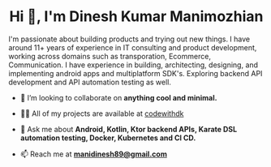 <h1 align="center">Hi 👋, I'm Dinesh Kumar Manimozhian</h1>
<p align="left">I'm passionate about building products and trying out new things. I have around 11+ years of experience in IT consulting and product development, working across domains such as transporation, Ecommerce, Communication. I have experience in building, architecting, designing, and implementing android apps and multiplatform SDK's. Exploring backend API development and API automation testing as well.</p>

- 👯 I’m looking to collaborate on **anything cool and minimal.**

- 👨‍💻 All of my projects are available at [codewithdk](/codewithdk.com/edit/main/README.md)

- 💬 Ask me about **Android, Kotlin, Ktor backend APIs, Karate DSL automation testing, Docker, Kubernetes and CI CD.**

- 📫 Reach me at **manidinesh89@gmail.com**

